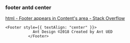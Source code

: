 ###  footer antd center


[html - Footer appears in Content's area - Stack Overflow](https://stackoverflow.com/questions/53787284/footer-appears-in-contents-area "html - Footer appears in Content's area - Stack Overflow")


 

```
<Footer style={{ textAlign: "center" }}>
            Ant Design ©2018 Created by Ant UED
          </Footer>
```

